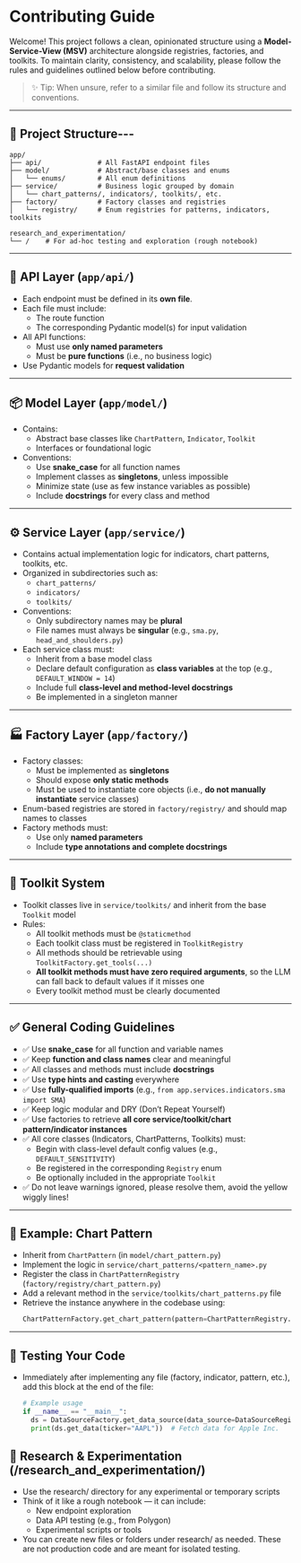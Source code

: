 # Contributing Guide

Welcome! This project follows a clean, opinionated structure using a **Model-Service-View (MSV)** architecture alongside
registries, factories, and toolkits. To maintain clarity, consistency, and scalability, please follow the rules and
guidelines outlined below before contributing.

> ✨ Tip: When unsure, refer to a similar file and follow its structure and conventions.

---

## 🔧 Project Structure---

```
app/
├── api/              # All FastAPI endpoint files
├── model/            # Abstract/base classes and enums
│   └── enums/        # All enum definitions
├── service/          # Business logic grouped by domain
│   └── chart_patterns/, indicators/, toolkits/, etc.
├── factory/          # Factory classes and registries
│   └── registry/     # Enum registries for patterns, indicators, toolkits

research_and_experimentation/
└── /    # For ad-hoc testing and exploration (rough notebook)
```

---

## 🚦 API Layer (`app/api/`)

- Each endpoint must be defined in its **own file**.
- Each file must include:
    - The route function
    - The corresponding Pydantic model(s) for input validation
- All API functions:
    - Must use **only named parameters**
    - Must be **pure functions** (i.e., no business logic)
- Use Pydantic models for **request validation**

---

## 📦 Model Layer (`app/model/`)

- Contains:
    - Abstract base classes like `ChartPattern`, `Indicator`, `Toolkit`
    - Interfaces or foundational logic
- Conventions:
    - Use **snake_case** for all function names
    - Implement classes as **singletons**, unless impossible
    - Minimize state (use as few instance variables as possible)
    - Include **docstrings** for every class and method

---

## ⚙️ Service Layer (`app/service/`)

- Contains actual implementation logic for indicators, chart patterns, toolkits, etc.
- Organized in subdirectories such as:
    - `chart_patterns/`
    - `indicators/`
    - `toolkits/`
- Conventions:
    - Only subdirectory names may be **plural**
    - File names must always be **singular** (e.g., `sma.py`, `head_and_shoulders.py`)
- Each service class must:
    - Inherit from a base model class
    - Declare default configuration as **class variables** at the top (e.g., `DEFAULT_WINDOW = 14`)
    - Include full **class-level and method-level docstrings**
    - Be implemented in a singleton manner

---

## 🏭 Factory Layer (`app/factory/`)

- Factory classes:
    - Must be implemented as **singletons**
    - Should expose **only static methods**
    - Must be used to instantiate core objects (i.e., **do not manually instantiate** service classes)
- Enum-based registries are stored in `factory/registry/` and should map names to classes
- Factory methods must:
    - Use only **named parameters**
    - Include **type annotations and complete docstrings**

---

## 🧰 Toolkit System

- Toolkit classes live in `service/toolkits/` and inherit from the base `Toolkit` model
- Rules:
    - All toolkit methods must be `@staticmethod`
    - Each toolkit class must be registered in `ToolkitRegistry`
    - All methods should be retrievable using `ToolkitFactory.get_tools(...)`
    - **All toolkit methods must have zero required arguments**, so the LLM can fall back to default values if it misses
      one
    - Every toolkit method must be clearly documented

---

## ✅ General Coding Guidelines

- ✅ Use **snake_case** for all function and variable names
- ✅ Keep **function and class names** clear and meaningful
- ✅ All classes and methods must include **docstrings**
- ✅ Use **type hints and casting** everywhere
- ✅ Use **fully-qualified imports** (e.g., `from app.services.indicators.sma import SMA`)
- ✅ Keep logic modular and DRY (Don’t Repeat Yourself)
- ✅ Use factories to retrieve **all core service/toolkit/chart pattern/indicator instances**
- ✅ All core classes (Indicators, ChartPatterns, Toolkits) must:
    - Begin with class-level default config values (e.g., `DEFAULT_SENSITIVITY`)
    - Be registered in the corresponding `Registry` enum
    - Be optionally included in the appropriate `Toolkit`
- ✅ Do not leave warnings ignored, please resolve them, avoid the yellow wiggly lines!

---

## 🧪 Example: Chart Pattern

- Inherit from `ChartPattern` (in `model/chart_pattern.py`)
- Implement the logic in `service/chart_patterns/<pattern_name>.py`
- Register the class in `ChartPatternRegistry` (`factory/registry/chart_pattern.py`)
- Add a relevant method in the `service/toolkits/chart_patterns.py` file
- Retrieve the instance anywhere in the codebase using:
  ```python
  ChartPatternFactory.get_chart_pattern(pattern=ChartPatternRegistry.HEAD_AND_SHOULDERS)

---

## 📘 Testing Your Code

- Immediately after implementing any file (factory, indicator, pattern, etc.), add this block at the end of the file:
  
  ```python
  # Example usage
  if __name__ == "__main__":
    ds = DataSourceFactory.get_data_source(data_source=DataSourceRegistry.YAHOO)
    print(ds.get_data(ticker="AAPL"))  # Fetch data for Apple Inc.

## 🧪 Research & Experimentation (/research_and_experimentation/)

  -	Use the research/ directory for any experimental or temporary scripts
  - Think of it like a rough notebook — it can include:
    - New endpoint exploration
    - Data API testing (e.g., from Polygon)
    - Experimental scripts or tools
  - You can create new files or folders under research/ as needed. These are not production code and are meant for isolated testing.